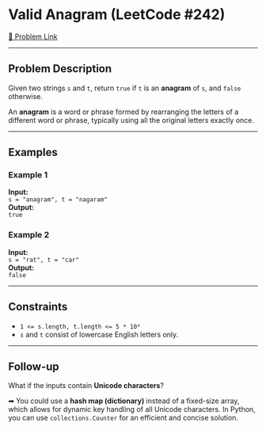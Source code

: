 #  Valid Anagram (LeetCode #242)

[🔗 Problem Link](https://leetcode.com/problems/valid-anagram/)

---

##  Problem Description

Given two strings `s` and `t`, return `true` if `t` is an **anagram** of `s`, and `false` otherwise.

An **anagram** is a word or phrase formed by rearranging the letters of a different word or phrase, typically using all the original letters exactly once.

---

##  Examples

### Example 1

**Input:**  
`s = "anagram", t = "nagaram"`  
**Output:**  
`true`

### Example 2

**Input:**  
`s = "rat", t = "car"`  
**Output:**  
`false`

---

##  Constraints

- `1 <= s.length, t.length <= 5 * 10⁴`
- `s` and `t` consist of lowercase English letters only.

---

##  Follow-up

What if the inputs contain **Unicode characters**?

➡ You could use a **hash map (dictionary)** instead of a fixed-size array, which allows for dynamic key handling of all Unicode characters. In Python, you can use `collections.Counter` for an efficient and concise solution.
